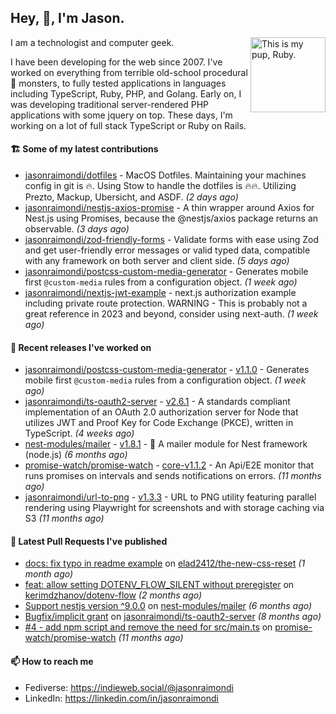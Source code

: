 ## Hey, :wave:, I'm Jason.

<img align='right' alt="This is my pup, Ruby." src='https://jasonraimondi.com/misc/me/zombie-ruby-trimmed@2x.png' width='120px'>

I am a technologist and computer geek.

I have been developing for the web since 2007. I've worked on everything from terrible old-school procedural :spaghetti: monsters, to fully tested applications in languages including TypeScript, Ruby, PHP, and Golang. Early on, I was developing traditional server-rendered PHP applications with some jquery on top. These days, I'm working on a lot of full stack TypeScript or Ruby on Rails.

#### 🏗️ Some of my latest contributions


- [jasonraimondi/dotfiles](https://github.com/jasonraimondi/dotfiles) - MacOS Dotfiles. Maintaining your machines config in git is :fire:. Using Stow to handle the dotfiles is :fire::fire:. Utilizing Prezto, Mackup, Ubersicht, and ASDF. _(2 days ago)_
- [jasonraimondi/nestjs-axios-promise](https://github.com/jasonraimondi/nestjs-axios-promise) - A thin wrapper around Axios for Nest.js using Promises, because the @nestjs/axios package returns an observable. _(3 days ago)_
- [jasonraimondi/zod-friendly-forms](https://github.com/jasonraimondi/zod-friendly-forms) - Validate forms with ease using Zod and get user-friendly error messages or valid typed data, compatible with any framework on both server and client side. _(5 days ago)_
- [jasonraimondi/postcss-custom-media-generator](https://github.com/jasonraimondi/postcss-custom-media-generator) - Generates mobile first `@custom-media` rules from a configuration object. _(1 week ago)_
- [jasonraimondi/nextjs-jwt-example](https://github.com/jasonraimondi/nextjs-jwt-example) - next.js authorization example including private route protection. WARNING - This is probably not a great reference in 2023 and beyond, consider using next-auth. _(1 week ago)_

#### 💼 Recent releases I've worked on


- [jasonraimondi/postcss-custom-media-generator](https://github.com/jasonraimondi/postcss-custom-media-generator) - [v1.1.0](https://github.com/jasonraimondi/postcss-custom-media-generator/releases/tag/v1.1.0)  - Generates mobile first `@custom-media` rules from a configuration object. _(1 week ago)_
- [jasonraimondi/ts-oauth2-server](https://github.com/jasonraimondi/ts-oauth2-server) - [v2.6.1](https://github.com/jasonraimondi/ts-oauth2-server/releases/tag/v2.6.1)  - A standards compliant implementation of an OAuth 2.0 authorization server for Node that utilizes JWT and Proof Key for Code Exchange (PKCE), written in TypeScript.  _(4 weeks ago)_
- [nest-modules/mailer](https://github.com/nest-modules/mailer) - [v1.8.1](https://github.com/nest-modules/mailer/releases/tag/v1.8.1)  - 📨 A mailer module for Nest framework (node.js) _(6 months ago)_
- [promise-watch/promise-watch](https://github.com/promise-watch/promise-watch) - [core-v1.1.2](https://github.com/promise-watch/promise-watch/releases/tag/core-v1.1.2)  - An Api/E2E monitor that runs promises on intervals and sends notifications on errors.  _(11 months ago)_
- [jasonraimondi/url-to-png](https://github.com/jasonraimondi/url-to-png) - [v1.3.3](https://github.com/jasonraimondi/url-to-png/releases/tag/v1.3.3)  - URL to PNG utility featuring parallel rendering using Playwright for screenshots and with storage caching via S3 _(11 months ago)_

#### 🔨 Latest Pull Requests I've published


- [docs: fix typo in readme example](https://github.com/elad2412/the-new-css-reset/pull/55) on [elad2412/the-new-css-reset](https://github.com/elad2412/the-new-css-reset) _(1 month ago)_
- [feat: allow setting DOTENV_FLOW_SILENT without preregister](https://github.com/kerimdzhanov/dotenv-flow/pull/61) on [kerimdzhanov/dotenv-flow](https://github.com/kerimdzhanov/dotenv-flow) _(2 months ago)_
- [Support nestjs version ^9.0.0](https://github.com/nest-modules/mailer/pull/802) on [nest-modules/mailer](https://github.com/nest-modules/mailer) _(6 months ago)_
- [Bugfix/implicit grant](https://github.com/jasonraimondi/ts-oauth2-server/pull/51) on [jasonraimondi/ts-oauth2-server](https://github.com/jasonraimondi/ts-oauth2-server) _(8 months ago)_
- [#4 - add npm script and remove the need for src/main.ts](https://github.com/promise-watch/promise-watch/pull/6) on [promise-watch/promise-watch](https://github.com/promise-watch/promise-watch) _(11 months ago)_

#### 📫 How to reach me

- Fediverse: https://indieweb.social/@jasonraimondi
- LinkedIn: https://linkedin.com/in/jasonraimondi
